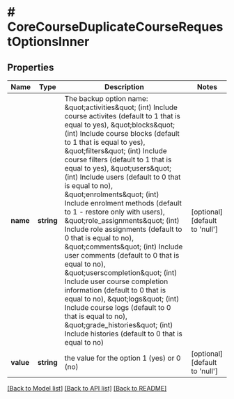 # # CoreCourseDuplicateCourseRequestOptionsInner

## Properties

Name | Type | Description | Notes
------------ | ------------- | ------------- | -------------
**name** | **string** | The backup option name:                                             \&quot;activities\&quot; (int) Include course activites (default to 1 that is equal to yes),                                             \&quot;blocks\&quot; (int) Include course blocks (default to 1 that is equal to yes),                                             \&quot;filters\&quot; (int) Include course filters  (default to 1 that is equal to yes),                                             \&quot;users\&quot; (int) Include users (default to 0 that is equal to no),                                             \&quot;enrolments\&quot; (int) Include enrolment methods (default to 1 - restore only with users),                                             \&quot;role_assignments\&quot; (int) Include role assignments  (default to 0 that is equal to no),                                             \&quot;comments\&quot; (int) Include user comments  (default to 0 that is equal to no),                                             \&quot;userscompletion\&quot; (int) Include user course completion information  (default to 0 that is equal to no),                                             \&quot;logs\&quot; (int) Include course logs  (default to 0 that is equal to no),                                             \&quot;grade_histories\&quot; (int) Include histories  (default to 0 that is equal to no) | [optional] [default to 'null']
**value** | **string** | the value for the option 1 (yes) or 0 (no) | [optional] [default to 'null']

[[Back to Model list]](../../README.md#models) [[Back to API list]](../../README.md#endpoints) [[Back to README]](../../README.md)
